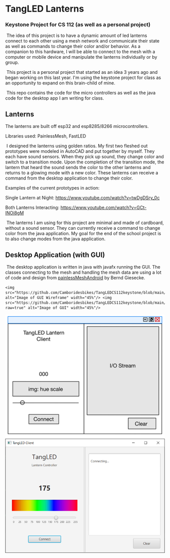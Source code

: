 # TangLED Lanterns

### 	Keystone Project for CS 112 (as well as a personal project)

​		The idea of this project is to have a dynamic amount of led lanterns connect to each other using a mesh network and communicate their state as well as commands to change their color and/or behavior. As a companion to this hardware, I will be able to connect to the mesh with a computer or mobile device and manipulate the lanterns individually or by group.

​	This project is a personal project that started as an idea 3 years ago and began working on this last year. I'm using the keystone project for class as an opportunity to expand on this brain-child of mine. 

​	This repo contains the code for the micro controllers as well as the java code for the desktop app I am writing for class.

## Lanterns

The lanterns are built off esp32 and esp8285/8266 microcontrollers. 

Libraries used: PainlessMesh, FastLED

​	I designed the lanterns using golden ratios. My first two fleshed out prototypes were modeled in AutoCAD and put together by myself.  They each have sound sensors. When they pick up sound, they change color and switch to a transition mode. Upon the completion of the transition mode, the lantern that heard the sound sends the color to the other lanterns and returns to a glowing mode with a new color. These lanterns can receive a command from the desktop application to change their color.

Examples of the current prototypes in action:

 Single Lantern at Night: https://www.youtube.com/watch?v=twDgDSry_0c

Both Lanterns Interacting: https://www.youtube.com/watch?v=GCt-INOi8gM



​	The lanterns I am using for this project are minimal and made of cardboard, without a sound sensor. They can currently receive a command to change color from the java application. My goal for the end of the school project is to also change modes from the java application.



## Desktop Application (with GUI)

​	The desktop application is written in java with javafx running the GUI. The classes connecting to the mesh and handling the mesh data are using a lot of code and design from [painlessMeshAndroid](https://gitlab.com/painlessMesh/painlessmesh_android) by Bernd Giesecke.


    <img src="https://github.com/Camboridesbikes/TangLEDCS112keystone/blob/main/CS112FinalWireframe.png" alt="Image of GUI Wireframe" width="45%"/> <img src="https://github.com/Camboridesbikes/TangLEDCS112keystone/blob/main/TangLED.PNG?raw=true" alt="Image of GUI" width="45%"/>
    
![Image of GUI Wireframe](https://github.com/Camboridesbikes/TangLEDCS112keystone/blob/main/CS112FinalWireframe.PNG?raw=true)
![Image of GUI](https://github.com/Camboridesbikes/TangLEDCS112keystone/blob/main/TangLED.PNG?raw=true)



